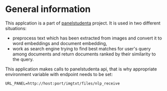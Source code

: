 # General information

This applcation is a part of [panelstudenta][pan] project. It is used in two different situations:
- preprocess text which has been extracted from images and convert it to word embeddings and document embedding,
- work as search engine trying to find best matches for user's query among documents and return documents ranked by their similarity to the query.

This application makes calls to panelstudenta api, that is why appropriate environment variable with endpoint needs to be set:

```URL_PANEL=http://host:port/imgtxt/files/nlp_receive```

[pan]:<https://github.com/wojciechzyla/panelstudenta>
